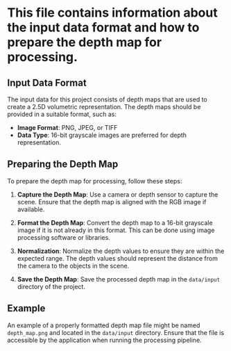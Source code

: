 # This file contains information about the input data format and how to prepare the depth map for processing.

## Input Data Format

The input data for this project consists of depth maps that are used to create a 2.5D volumetric representation. The depth maps should be provided in a suitable format, such as:

- **Image Format**: PNG, JPEG, or TIFF
- **Data Type**: 16-bit grayscale images are preferred for depth representation.

## Preparing the Depth Map

To prepare the depth map for processing, follow these steps:

1. **Capture the Depth Map**: Use a camera or depth sensor to capture the scene. Ensure that the depth map is aligned with the RGB image if available.

2. **Format the Depth Map**: Convert the depth map to a 16-bit grayscale image if it is not already in this format. This can be done using image processing software or libraries.

3. **Normalization**: Normalize the depth values to ensure they are within the expected range. The depth values should represent the distance from the camera to the objects in the scene.

4. **Save the Depth Map**: Save the processed depth map in the `data/input` directory of the project.

## Example

An example of a properly formatted depth map file might be named `depth_map.png` and located in the `data/input` directory. Ensure that the file is accessible by the application when running the processing pipeline.